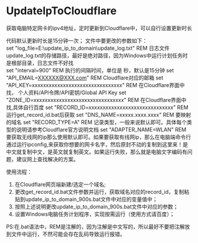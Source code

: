 # UpdateIpToCloudflare
获取电脑特定网卡的ipv4地址，定时更新到Cloudflare中，可以自行设置更新时长

代码默认更新时长是15分钟一次；
文件中要更改的参数如下：  
set "log_file=E:\update_ip_to_domain\update_log.txt"          REM 日志文件update_log.txt的存储路径，最好是绝对路径，因为Windows中运行计划任务时是根部目录，日志文件不好找  
set "interval=900"         REM 执行的间隔时间，单位是 秒，默认是15分钟
set "API_EMAIL=XXXXXX@XXX.com"       REM Cloudflare对应的邮箱
set "API_KEY=xxxxxxxxxxxxxxxxxxxxxxxxxxxxxxxx"     REM 在Cloudflare界面中找，  个人资料/API令牌/API密钥/Global API Key
set "ZONE_ID=xxxxxxxxxxxxxxxxxxxxxxxxxxxxxxxx"         REM 在Cloudflare界面中找,具体自行百度
set "RECORD_ID=xxxxxxxxxxxxxxxxxxxxxxxxxxxxxx"      REM 运行get_record_id.bat后获取
set "DNS_NAME=xxxxx.xxxx.xxxx"     REM 要映射的域名
set "RECORD_TYPE=A"     REM 记录类型，一般来说默认即可。具体每个类型的说明请参考Cloudflare官方说明文档
set "ADAPTER_NAME=WLAN"      REM 要获取无线网的ip那么使用默认即可。如果要获取有线网ip，那么在电脑端命令行通过运行ipconfig,来获取你想要的网卡名字，然后原封不动的复制到这里来！是中文就复制中文，是英文就复制英文。如果运行失败，那么就是电脑文字编码有问题，建议网上查找解决的方案。

使用流程：
1. 在Cloudflare网页端新建/选定一个域名;
2. 更改get_record_id.bat文件参数并运行，获取域名对应的record_id，复制粘贴到update_ip_to_domain_900s.bat文件中对应的变量值中；
3. 按照上述说明更改update_ip_to_domain_900s.bat文件中对应的参数；
4. 设置Windows电脑任务计划程序，实现按需运行（使用方式请百度）；

PS:在.bat语法中，REM是注解的，因为注解是中文写的，所以最好不要把注解放到文件中运行，不然可能会存在乱码导致运行报错。
